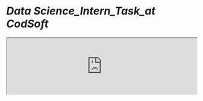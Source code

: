 # *Data Science_Intern_Task_at CodSoft*
<iframe src="https://github.com/Biswajeet-Behera-off/CodSoft_Intern_Task/blob/main/TaskDetails.pdf" width="100%"></iframe>
